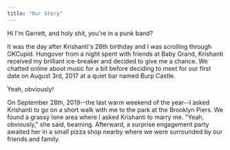 ```yaml
---
title: "Our Story"
---
```


Hi I'm Garrett, and holy shit, you're in a punk band?

It was the day after Krishanti's 28th birthday and I was scrolling through OKCupid. Hungover from a night spent with friends at Baby Grand, Krishanti received my brilliant ice-breaker and decided to give me a chance. We chatted online about music for a bit before deciding to meet for our first date on August 3rd, 2017 at a quiet bar named Burp Castle.

Yeah, obviously!

On September 28th, 2019--the last warm weekend of the year--I asked Krishanti to go on a short walk with me to the park at the Brooklyn Piers. We found a grassy lone area where I asked Krishanti to marry me. "Yeah, obviously," she said, beaming. Afterward, a surprise engagement party awaited her in a small pizza shop nearby where we were surrounded by our friends and family.
